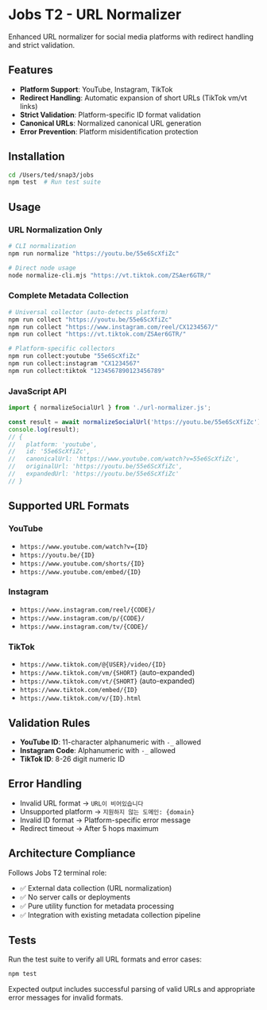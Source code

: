 # Jobs T2 - URL Normalizer

Enhanced URL normalizer for social media platforms with redirect handling and strict validation.

## Features

- **Platform Support**: YouTube, Instagram, TikTok
- **Redirect Handling**: Automatic expansion of short URLs (TikTok vm/vt links)
- **Strict Validation**: Platform-specific ID format validation
- **Canonical URLs**: Normalized canonical URL generation
- **Error Prevention**: Platform misidentification protection

## Installation

```bash
cd /Users/ted/snap3/jobs
npm test  # Run test suite
```

## Usage

### URL Normalization Only
```bash
# CLI normalization
npm run normalize "https://youtu.be/55e6ScXfiZc"

# Direct node usage
node normalize-cli.mjs "https://vt.tiktok.com/ZSAer6GTR/"
```

### Complete Metadata Collection
```bash
# Universal collector (auto-detects platform)
npm run collect "https://youtu.be/55e6ScXfiZc"
npm run collect "https://www.instagram.com/reel/CX1234567/"  
npm run collect "https://vt.tiktok.com/ZSAer6GTR/"

# Platform-specific collectors
npm run collect:youtube "55e6ScXfiZc"
npm run collect:instagram "CX1234567"
npm run collect:tiktok "1234567890123456789"
```

### JavaScript API
```javascript
import { normalizeSocialUrl } from './url-normalizer.js';

const result = await normalizeSocialUrl('https://youtu.be/55e6ScXfiZc');
console.log(result);
// {
//   platform: 'youtube',
//   id: '55e6ScXfiZc', 
//   canonicalUrl: 'https://www.youtube.com/watch?v=55e6ScXfiZc',
//   originalUrl: 'https://youtu.be/55e6ScXfiZc',
//   expandedUrl: 'https://youtu.be/55e6ScXfiZc'
// }
```

## Supported URL Formats

### YouTube
- `https://www.youtube.com/watch?v={ID}`
- `https://youtu.be/{ID}`
- `https://www.youtube.com/shorts/{ID}`
- `https://www.youtube.com/embed/{ID}`

### Instagram
- `https://www.instagram.com/reel/{CODE}/`
- `https://www.instagram.com/p/{CODE}/`
- `https://www.instagram.com/tv/{CODE}/`

### TikTok
- `https://www.tiktok.com/@{USER}/video/{ID}`
- `https://www.tiktok.com/vm/{SHORT}` (auto-expanded)
- `https://www.tiktok.com/vt/{SHORT}` (auto-expanded)
- `https://www.tiktok.com/embed/{ID}`
- `https://www.tiktok.com/v/{ID}.html`

## Validation Rules

- **YouTube ID**: 11-character alphanumeric with `-_` allowed
- **Instagram Code**: Alphanumeric with `-_` allowed
- **TikTok ID**: 8-26 digit numeric ID

## Error Handling

- Invalid URL format → `URL이 비어있습니다`
- Unsupported platform → `지원하지 않는 도메인: {domain}`
- Invalid ID format → Platform-specific error message
- Redirect timeout → After 5 hops maximum

## Architecture Compliance

Follows Jobs T2 terminal role:
- ✅ External data collection (URL normalization)
- ✅ No server calls or deployments
- ✅ Pure utility function for metadata processing
- ✅ Integration with existing metadata collection pipeline

## Tests

Run the test suite to verify all URL formats and error cases:

```bash
npm test
```

Expected output includes successful parsing of valid URLs and appropriate error messages for invalid formats.